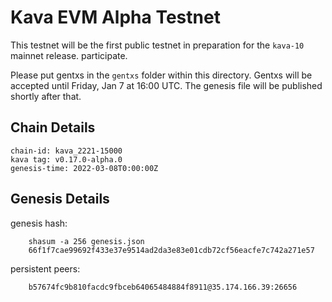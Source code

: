 # Kava EVM Alpha Testnet

This testnet will be the first public testnet in preparation for the `kava-10` mainnet release. participate.

Please put gentxs in the `gentxs` folder within this directory. Gentxs will be accepted until Friday, Jan 7 at 16:00 UTC. The genesis file will be published shortly after that. 

## Chain Details

```
chain-id: kava_2221-15000
kava tag: v0.17.0-alpha.0
genesis-time: 2022-03-08T0:00:00Z
```

## Genesis Details

genesis hash: 
```
    shasum -a 256 genesis.json
    66f1f7cae99692f433e37e9514ad2da3e83e01cdb72cf56eacfe7c742a271e57
```  
persistent peers: 
```
    b57674fc9b810facdc9fbceb64065484884f8911@35.174.166.39:26656
```
